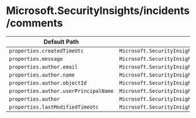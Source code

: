 # Microsoft.SecurityInsights/incidents/comments

| Default Path | Alias |
|---|---|
| `properties.createdTimeUtc` | `Microsoft.SecurityInsights/incidents/comments/createdTimeUtc` |
| `properties.message` | `Microsoft.SecurityInsights/incidents/comments/message` |
| `properties.author.email` | `Microsoft.SecurityInsights/incidents/comments/author.email` |
| `properties.author.name` | `Microsoft.SecurityInsights/incidents/comments/author.name` |
| `properties.author.objectId` | `Microsoft.SecurityInsights/incidents/comments/author.objectId` |
| `properties.author.userPrincipalName` | `Microsoft.SecurityInsights/incidents/comments/author.userPrincipalName` |
| `properties.author` | `Microsoft.SecurityInsights/incidents/comments/author` |
| `properties.lastModifiedTimeUtc` | `Microsoft.SecurityInsights/incidents/comments/lastModifiedTimeUtc` |

